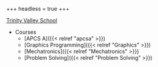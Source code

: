 +++
headless = true
+++

[Trinity Valley School](http://tvs.org)

- Courses
  - [APCS A]({{< relref "apcsa" >}})
  - [Graphics Programming]({{< relref "Graphics" >}})
  - [Mechatronics]({{< relref "Mechatronics" >}})
  - [Problem Solving]({{< relref "Problem Solving" >}})
 <!--  -->
  

  <!-- comment
  - [Digtal Fabrication]({{< relref "Digital Fabrication" >}}) 
- [Dr. T's Blog]({{< relref "/posts" >}}) -->